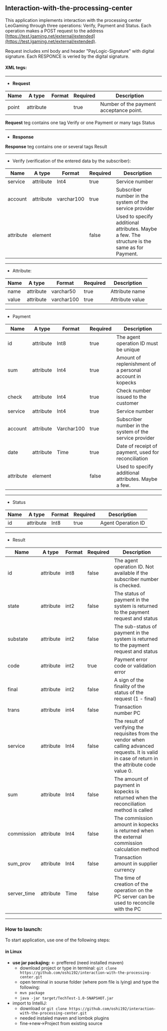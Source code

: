 ## Interaction-with-the-processing-center
This application implements interaction with the processing center LeoGaming through three operations: Verify, Payment and Status.
Each operation makes a POST request to the address [https://test.lgaming.net/external/extended](https://test.lgaming.net/external/extended). 

Request includes xml body and header "PayLogic-Signature" with digital signature.
Each RESPONCE is veried by the digital signature.

#### XML tegs:

----------------------------------------------------------
 - **Request**
 
 Name | A type | Format | Required | Description
--- | --- | --- | --- | ---
point | attribute |  | true | Number of the payment acceptance point.
 
 **Request** teg contains one tag Verify or one Payment or many tags Status
 
 ----------------------------------------------------------
 - **Response**
 
 **Response** teg contains one or several tags Result
 
---------------------------------------------------------------------------- 
 - Verify (verification of the entered data by the subscriber):

Name | A type | Format | Required | Description
--- | --- | --- | --- | ---
service | attribute | Int4 | true |Service number
account |attribute |varchar100 |true  |Subscriber number in the system of the service provider
attribute  |element  | |false |Used to specify additional attributes. Maybe a few. The structure is the same as for Payment.

-----------------------------------------------
 - Attribute:
 
Name | A type | Format | Required | Description
--- | --- | --- | --- | ---
name | attribute | varchar50 | true | Attribute name
value | attribute | varchar100 | true | Attribute value

---------------------------------------
 - Payment
 
Name | A type | Format | Required | Description
--- | --- | --- | --- | ---
id | attribute | Int8 | true | The agent operation ID must be unique
sum | attribute | Int4 | true | Amount of replenishment of a personal account in kopecks
check | attribute | Int4 | true | Check number issued to the customer
service | attribute | Int4 | true | Service number
account | attribute | Varchar100 | true | Subscriber number in the system of the service provider
date | attribute | Time | true | Date of receipt of payment, used for reconciliation
attribute | element |  | false | Used to specify additional attributes. Maybe a few.

--------------------------------------
 - Status
 
 Name | A type | Format | Required | Description
--- | --- | --- | --- | ---
id | attribute | Int8 | true | Agent Operation ID

--------------------------------------
 - Result
 
 Name | A type | Format | Required | Description
--- | --- | --- | --- | ---
 id  | attribute  | int8  | false  | The agent operation ID. Not available if the subscriber number is checked. 
state  | attribute |  int2  | false  | The status of payment in the system is returned to the payment request and status
substate  | attribute  | int2  | false  | The sub-status of payment in the system is returned to the payment request and status 
code  | attribute  | int2  | true  | Payment error code or validation error
final  | attribute  | int2  | false  | A sign of the finality of the status of the request (1 - final)
trans  | attribute  | int4  | false  | Transaction number PC
service  | attribute  | Int4  | false  | The result of verifying the requisites from the vendor when calling advanced requests. It is valid in case of return in the attribute code value 0. 
sum  | attribute  | Int4  | false  | The amount of payment in kopecks is returned when the reconciliation method is called
commission  | attribute  | Int4  | false  | The commission amount in kopecks is returned when the external commission calculation method
sum_prov  | attribute  | Int4  | false  |Transaction amount in supplier currency
server_time  | attribute  | Time  | false  | The time of creation of the operation on the PC server can be used to reconcile with the PC 

--------------------------------------


### How to launch:
To start application, use one of the following steps:
#### in Linux
 - **use jar packajing:** <- preffered (need installed maven) 
    - download project or type in terminal: ```git clone https://github.com/oshi192/interaction-with-the-processing-center.git```
    - open terminal in sourse folder (where pom file is lying) and type the following:
    - ```mvn package```
    - ```java -jar target/TechTest-1.0-SNAPSHOT.jar ``` 
 - import to IntelliJ: 
    - download or ```git clone https://github.com/oshi192/interaction-with-the-processing-center.git```
    - needed instaled maven and lombok plugins 
    - fine->new->Project from existing source 

